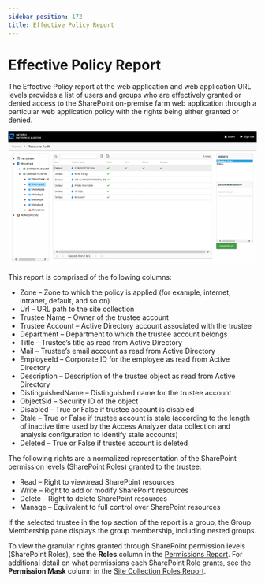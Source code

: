 ```yaml
---
sidebar_position: 172
title: Effective Policy Report
---
```


# Effective Policy Report

The Effective Policy report at the web application and web application URL levels provides a list of users and groups who are effectively granted or denied access to the SharePoint on-premise farm web application through a particular web application policy with the rights being either granted or denied.

![Effective Policy report at the web application and web application URL levels](../../../../../../../../static/Content/Resources/Images/Access/InformationCenter/ResourceAudit/SharePoint/WebAppEffectivePolicy.png "Effective Policy report at the web application and web application URL levels")

This report is comprised of the following columns:

* Zone – Zone to which the policy is applied (for example, internet, intranet, default, and so on)
* Url – URL path to the site collection
* Trustee Name – Owner of the trustee account
* Trustee Account – Active Directory account associated with the trustee
* Department – Department to which the trustee account belongs
* Title – Trustee’s title as read from Active Directory
* Mail – Trustee’s email account as read from Active Directory
* EmployeeId – Corporate ID for the employee as read from Active Directory
* Description – Description of the trustee object as read from Active Directory
* DistinguishedName – Distinguished name for the trustee account
* ObjectSid – Security ID of the object
* Disabled – True or False if trustee account is disabled
* Stale – True or False if trustee account is stale (according to the length of inactive time used by the Access Analyzer data collection and analysis configuration to identify stale accounts)
* Deleted – True or False if trustee account is deleted

The following rights are a normalized representation of the SharePoint permission levels (SharePoint Roles) granted to the trustee:

* Read – Right to view/read SharePoint resources
* Write – Right to add or modify SharePoint resources
* Delete – Right to delete SharePoint resources
* Manage – Equivalent to full control over SharePoint resources

If the selected trustee in the top section of the report is a group, the Group Membership pane displays the group membership, including nested groups.

To view the granular rights granted through SharePoint permission levels (SharePoint Roles), see the **Roles** column in the [Permissions Report](../SiteCollections/Permissions "Permissions Report"). For additional detail on what permissions each SharePoint Role grants, see the **Permission Mask** column in the [Site Collection Roles Report](../SiteCollections/SiteCollectionRoles "Site Collection Roles Report").